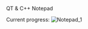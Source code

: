 QT & C++ Notepad

Current progress:
![Notepad_1](https://github.com/josecr02/Notepad/assets/88961639/cec76695-fc3a-4912-b867-c3238edc9219)
